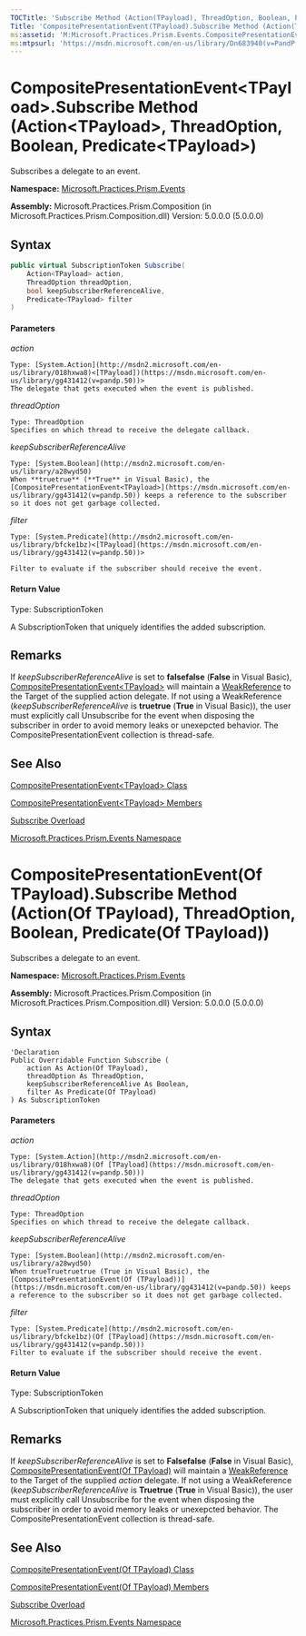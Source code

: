 ```yaml
---
TOCTitle: 'Subscribe Method (Action(TPayload), ThreadOption, Boolean, Predicate(TPayload))'
Title: 'CompositePresentationEvent(TPayload).Subscribe Method (Action(TPayload), ThreadOption, Boolean, Predicate(TPayload)) (Microsoft.Practices.Prism.Events)'
ms:assetid: 'M:Microsoft.Practices.Prism.Events.CompositePresentationEvent\`1.Subscribe(System.Action{\`0},Microsoft.Practices.Prism.PubSubEvents.ThreadOption,System.Boolean,System.Predicate{\`0})'
ms:mtpsurl: 'https://msdn.microsoft.com/en-us/library/Dn683940(v=PandP.50)'
---
```


# CompositePresentationEvent&lt;TPayload&gt;.Subscribe Method (Action&lt;TPayload&gt;, ThreadOption, Boolean, Predicate&lt;TPayload&gt;)

Subscribes a delegate to an event.

**Namespace:** [Microsoft.Practices.Prism.Events](https://msdn.microsoft.com/en-us/library/microsoft.practices.prism.events(v=pandp.50))

**Assembly:** Microsoft.Practices.Prism.Composition (in Microsoft.Practices.Prism.Composition.dll) Version: 5.0.0.0 (5.0.0.0)

## Syntax

```C#
public virtual SubscriptionToken Subscribe(
	Action<TPayload> action,
	ThreadOption threadOption,
	bool keepSubscriberReferenceAlive,
	Predicate<TPayload> filter
)
```

#### Parameters

*action*
      
    Type: [System.Action](http://msdn2.microsoft.com/en-us/library/018hxwa8)<[TPayload])(https://msdn.microsoft.com/en-us/library/gg431412(v=pandp.50))>
    The delegate that gets executed when the event is published.

*threadOption*

    Type: ThreadOption
    Specifies on which thread to receive the delegate callback.

*keepSubscriberReferenceAlive*

    Type: [System.Boolean](http://msdn2.microsoft.com/en-us/library/a28wyd50)
    When **truetrue** (**True** in Visual Basic), the [CompositePresentationEvent<TPayload>](https://msdn.microsoft.com/en-us/library/gg431412(v=pandp.50)) keeps a reference to the subscriber so it does not get garbage collected.

*filter*

    Type: [System.Predicate](http://msdn2.microsoft.com/en-us/library/bfcke1bz)<[TPayload](https://msdn.microsoft.com/en-us/library/gg431412(v=pandp.50))>

    Filter to evaluate if the subscriber should receive the event.

#### Return Value

Type: SubscriptionToken

A SubscriptionToken that uniquely identifies the added subscription.

## Remarks

If *keepSubscriberReferenceAlive* is set to **falsefalse** (**False** in Visual Basic), [CompositePresentationEvent&lt;TPayload&gt;](https://msdn.microsoft.com/en-us/library/gg431412(v=pandp.50)) will maintain a [WeakReference](http://msdn2.microsoft.com/en-us/library/hbh8w2zd) to the Target of the supplied action delegate. If not using a WeakReference (*keepSubscriberReferenceAlive* is **truetrue** (**True** in Visual Basic)), the user must explicitly call Unsubscribe for the event when disposing the subscriber in order to avoid memory leaks or unexepcted behavior. The CompositePresentationEvent collection is thread-safe.

## See Also

[CompositePresentationEvent&lt;TPayload&gt; Class](https://msdn.microsoft.com/en-us/library/gg431412(v=pandp.50))

[CompositePresentationEvent&lt;TPayload&gt; Members](https://msdn.microsoft.com/en-us/library/gg430765(v=pandp.50))

[Subscribe Overload](https://msdn.microsoft.com/en-us/library/gg419057(v=pandp.50))

[Microsoft.Practices.Prism.Events Namespace](https://msdn.microsoft.com/en-us/library/microsoft.practices.prism.events(v=pandp.50))

# CompositePresentationEvent(Of TPayload).Subscribe Method (Action(Of TPayload), ThreadOption, Boolean, Predicate(Of TPayload))

Subscribes a delegate to an event.

**Namespace:** [Microsoft.Practices.Prism.Events](https://msdn.microsoft.com/en-us/library/microsoft.practices.prism.events(v=pandp.50))

**Assembly:** Microsoft.Practices.Prism.Composition (in Microsoft.Practices.Prism.Composition.dll) Version: 5.0.0.0 (5.0.0.0)

## Syntax

```VB
'Declaration
Public Overridable Function Subscribe ( 
	action As Action(Of TPayload),
	threadOption As ThreadOption,
	keepSubscriberReferenceAlive As Boolean,
	filter As Predicate(Of TPayload)
) As SubscriptionToken
```

#### Parameters

*action*
      
    Type: [System.Action](http://msdn2.microsoft.com/en-us/library/018hxwa8)(Of [TPayload](https://msdn.microsoft.com/en-us/library/gg431412(v=pandp.50)))
    The delegate that gets executed when the event is published.

*threadOption*

    Type: ThreadOption
    Specifies on which thread to receive the delegate callback.

*keepSubscriberReferenceAlive*

    Type: [System.Boolean](http://msdn2.microsoft.com/en-us/library/a28wyd50)
    When trueTruetruetrue (True in Visual Basic), the [CompositePresentationEvent(Of (TPayload))](https://msdn.microsoft.com/en-us/library/gg431412(v=pandp.50)) keeps a reference to the subscriber so it does not get garbage collected.

*filter*

    Type: [System.Predicate](http://msdn2.microsoft.com/en-us/library/bfcke1bz)(Of [TPayload](https://msdn.microsoft.com/en-us/library/gg431412(v=pandp.50)))
    Filter to evaluate if the subscriber should receive the event.

#### Return Value

Type: SubscriptionToken

A SubscriptionToken that uniquely identifies the added subscription.

## Remarks

If *keepSubscriberReferenceAlive* is set to **Falsefalse** (**False** in Visual Basic), [CompositePresentationEvent(Of TPayload)](https://msdn.microsoft.com/en-us/library/gg431412(v=pandp.50)) will maintain a [WeakReference](http://msdn2.microsoft.com/en-us/library/hbh8w2zd) to the Target of the supplied *action* delegate. If not using a WeakReference (*keepSubscriberReferenceAlive* is **Truetrue** (**True** in Visual Basic)), the user must explicitly call Unsubscribe for the event when disposing the subscriber in order to avoid memory leaks or unexepcted behavior. The CompositePresentationEvent collection is thread-safe.

## See Also

[CompositePresentationEvent(Of TPayload) Class](https://msdn.microsoft.com/en-us/library/gg431412(v=pandp.50))

[CompositePresentationEvent(Of TPayload) Members](https://msdn.microsoft.com/en-us/library/gg430765(v=pandp.50))

[Subscribe Overload](https://msdn.microsoft.com/en-us/library/gg419057(v=pandp.50))

[Microsoft.Practices.Prism.Events Namespace](https://msdn.microsoft.com/en-us/library/microsoft.practices.prism.events(v=pandp.50))
